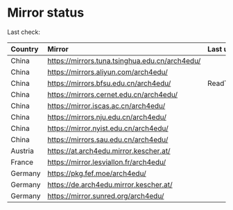 <script src="./time.js"></script>
# Mirror status
Last check: <script type="text/javascript">localize(1706678235.064516);</script>

|Country|Mirror|Last update|
|:------|:-----|:----------|
|China|https://mirrors.tuna.tsinghua.edu.cn/arch4edu/|<script type="text/javascript">localize(1706639569);</script>|
|China|https://mirrors.aliyun.com/arch4edu/|<script type="text/javascript">localize(1706639569);</script>|
|China|https://mirrors.bfsu.edu.cn/arch4edu/|ReadTimeout|
|China|https://mirrors.cernet.edu.cn/arch4edu/|<script type="text/javascript">localize(1706639569);</script>|
|China|https://mirror.iscas.ac.cn/arch4edu/|<script type="text/javascript">localize(1706639569);</script>|
|China|https://mirrors.nju.edu.cn/arch4edu/|<script type="text/javascript">localize(1706639569);</script>|
|China|https://mirror.nyist.edu.cn/arch4edu/|<script type="text/javascript">localize(1706639569);</script>|
|China|https://mirrors.sau.edu.cn/arch4edu/|<script type="text/javascript">localize(1706639569);</script>|
|Austria|https://at.arch4edu.mirror.kescher.at/|<script type="text/javascript">localize(1706639569);</script>|
|France|https://mirror.lesviallon.fr/arch4edu/|<script type="text/javascript">localize(1706639569);</script>|
|Germany|https://pkg.fef.moe/arch4edu/|<script type="text/javascript">localize(1706639569);</script>|
|Germany|https://de.arch4edu.mirror.kescher.at/|<script type="text/javascript">localize(1706639569);</script>|
|Germany|https://mirror.sunred.org/arch4edu/|<script type="text/javascript">localize(1706639569);</script>|

<script src="./tablefilter/tablefilter.js"></script>
<script src="./table.js"></script>